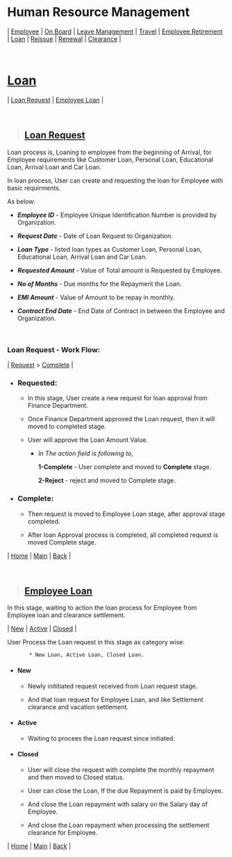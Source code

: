 # **Human Resource Management**

| [Employee](#employee) | [On Board](#on-board) | [Leave Management](#leave-management) | [Travel](#travel) | [Employee Retirement](#employee-retirement) | [Loan](#loan) | [Reissue](#reissue) | [Renewal](#renewal) | [Clearance](#clearance) |

<br>

# **[Loan](#human-resource-management)**

| [Loan Request](#loan-request) | [Employee Loan](#employee-loan) |

<br>

> ## **[Loan Request](#loan)**

Loan process is, Loaning to employee from the beginning of Arrival, for Employee requirements like Customer Loan, Personal Loan, Educational Loan, Arrival Loan and Car Loan.

In loan process, User can create and requesting the loan for Employee with basic requirments.

As below:

* **_Employee ID_** - Employee Unique Identification Number is provided by Organization.

* **_Request Date_** - Date of Loan Request to Organization.

* **_Loan Type_** - listed loan types as Customer Loan, Personal Loan, Educational Loan, Arrival Loan and Car Loan.

* **_Requested Amount_** - Value of Total amount is Requested by Employee.

* **_No of Months_** - Due months for the Repayment the Loan.

* **_EMI Amount_** - Value of Amount to be repay in monthly.

* **_Contract End Date_** - End Date of Contract in between the Employee and Organization.

<br>

### **Loan Request - Work Flow:**

| [Request](#requested) > [Complete](#complete) |

- ### **Requested:**

  - In this stage, User create a new request for loan approval from Finance Department.

  - Once Finance Department approved the Loan request, then it will moved to completed stage.

  - User will approve the Loan Amount Value.

      - *In The action field is following to,*

        **1-Complete** - User complete and moved to **Complete** stage.

        **2-Reject** - reject and moved to Complete stage.


- ### **Complete:**

   - Then request is moved to Employee Loan stage, after approval stage completed.

   - After loan Approval process is completed, all completed request is moved Complete stage.

| [Home](#human-resource-management) | [Main](#loan) | [Back](#loan-request) |

<br>

> ## **[Employee Loan](#loan)**

In this stage, waiting to action the loan process for Employee from Employee loan and clearance settlement.

| [New](#new) | [Active](#active) | [Closed](#closed) |

User Process the Loan request in this stage as category wise:

           * New Loan, Active Loan, Closed Loan.

- #### **New**

  - Newly inititiated request received from Loan request stage.

  - And that loan request for Employee Loan, and like Settlement clearance and vacation settlement.

- #### **Active**

  - Waiting to procees the Loan request since initiated.

- #### **Closed**

  -  User will close the request with complete the monthly repayment and then moved to Closed status.

  -  User can close the Loan, If the due Repayment is paid by Employee.

  - And close the Loan repayment with salary on the Salary day of Employee.

  - And close the Loan repayment when processing the settlement clearance for Employee.

| [Home](#human-resource-management) | [Main](#loan) | [Back](#employee-loan) |
